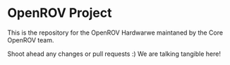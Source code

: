 OpenROV Project
===

This is the repository for the OpenROV Hardwarwe maintaned by the Core OpenROV team.

Shoot ahead any changes or pull requests :) We are talking tangible here!
